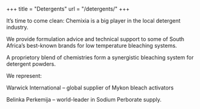 +++
title = "Detergents"
url = "/detergents/"
+++

It’s time to come clean: Chemixia is a big player in the local detergent industry.

We provide formulation advice and technical support to some of South Africa’s best-known brands for low temperature bleaching systems.

A proprietory blend of chemistries form a synergistic bleaching system for detergent powders.

We represent:

Warwick International – global supplier of Mykon bleach activators

Belinka Perkemija – world-leader in Sodium Perborate supply.